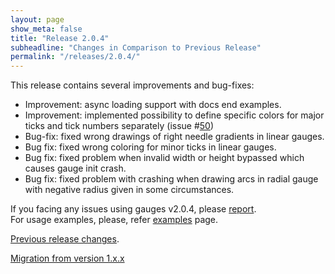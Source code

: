 ```yaml
---
layout: page
show_meta: false
title: "Release 2.0.4"
subheadline: "Changes in Comparison to Previous Release"
permalink: "/releases/2.0.4/"
---
```


This release contains several improvements and bug-fixes:

 - Improvement: async loading support with docs end examples.
 - Improvement: implemented possibility to define specific colors for major ticks and tick numbers separately (issue #[50](https://github.com/Mikhus/canvas-gauges/issues/50))
 - Bug-fix: fixed wrong drawings of right needle gradients in linear gauges.
 - Bug fix: fixed wrong coloring for minor ticks in linear gauges.
 - Bug fix: fixed problem when invalid width or height bypassed which causes gauge init crash.
 - Bug fix: fixed problem with crashing when drawing arcs in radial gauge with negative radius given in some circumstances.

If you facing any issues using gauges v2.0.4, please [report](https://github.com/Mikhus/canvas-gauges/issues).  
For usage examples, please, refer [examples]({{site.url}}/documentation/examples/) page.

[Previous release changes]({{site.url}}/releases/2.0.3/).

[Migration from version 1.x.x]({{site.url}}/migration/)
